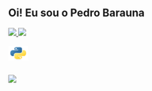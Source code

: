 ## Oi! Eu sou o Pedro Barauna 
 <div>
  <a href="https://github.com/pedrobarauna8">
  <img height="180em" src="https://github-readme-stats.vercel.app/api?username=pedrobarauna8&show_icons=true&theme=dracula&include_all_commits=true&count_private=true"/>
  <img height="180em" src="https://github-readme-stats.vercel.app/api/?username=pedrobarauna8&layout=compact&langs_count=7&theme=dracula"/>
</div>
<div style="display: inline_block"><br>
  <img align="center" alt="Pedro-Python" height="30" width="40" src="https://raw.githubusercontent.com/devicons/devicon/master/icons/python/python-original.svg">
</div>
  
  ##
 
<div> 
  <a href="hhttps://www.linkedin.com/in/pedro-barauna-83b04a1b8/" target="_blank"><img src="https://img.shields.io/badge/-LinkedIn-%230077B5?style=for-the-badge&logo=linkedin&logoColor=white" target="_blank"></a> 
 
  
 
</div>
